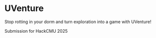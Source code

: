 # UVenture

Stop rotting in your dorm and turn exploration into a game with UVenture!

Submission for HackCMU 2025
